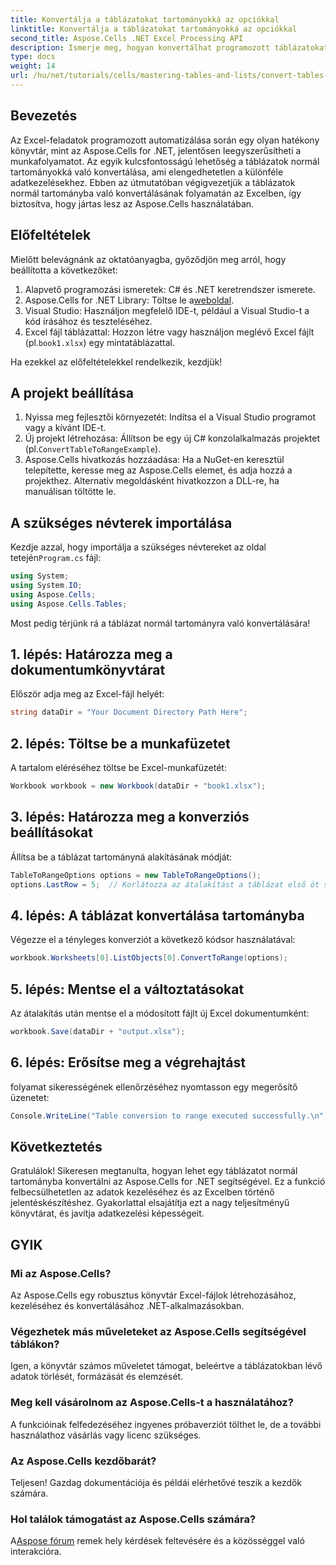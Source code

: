 ```yaml
---
title: Konvertálja a táblázatokat tartományokká az opciókkal
linktitle: Konvertálja a táblázatokat tartományokká az opciókkal
second_title: Aspose.Cells .NET Excel Processing API
description: Ismerje meg, hogyan konvertálhat programozott táblázatokat normál tartományokká az Excelben. Legyen Ön tapasztalt fejlesztő vagy kezdő, ez az oktatóanyag lépésről lépésre bemutatja.
type: docs
weight: 14
url: /hu/net/tutorials/cells/mastering-tables-and-lists/convert-tables-to-range-with-options/
---
```

## Bevezetés

Az Excel-feladatok programozott automatizálása során egy olyan hatékony könyvtár, mint az Aspose.Cells for .NET, jelentősen leegyszerűsítheti a munkafolyamatot. Az egyik kulcsfontosságú lehetőség a táblázatok normál tartományokká való konvertálása, ami elengedhetetlen a különféle adatkezelésekhez. Ebben az útmutatóban végigvezetjük a táblázatok normál tartományba való konvertálásának folyamatán az Excelben, így biztosítva, hogy jártas lesz az Aspose.Cells használatában.

## Előfeltételek

Mielőtt belevágnánk az oktatóanyagba, győződjön meg arról, hogy beállította a következőket:

1. Alapvető programozási ismeretek: C# és .NET keretrendszer ismerete.
2.  Aspose.Cells for .NET Library: Töltse le a[weboldal](https://releases.aspose.com/cells/net/).
3. Visual Studio: Használjon megfelelő IDE-t, például a Visual Studio-t a kód írásához és teszteléséhez.
4.  Excel fájl táblázattal: Hozzon létre vagy használjon meglévő Excel fájlt (pl.`book1.xlsx`) egy mintatáblázattal.

Ha ezekkel az előfeltételekkel rendelkezik, kezdjük!

## A projekt beállítása

1. Nyissa meg fejlesztői környezetét: Indítsa el a Visual Studio programot vagy a kívánt IDE-t.
2. Új projekt létrehozása: Állítson be egy új C# konzolalkalmazás projektet (pl.`ConvertTableToRangeExample`).
3. Aspose.Cells hivatkozás hozzáadása: Ha a NuGet-en keresztül telepítette, keresse meg az Aspose.Cells elemet, és adja hozzá a projekthez. Alternatív megoldásként hivatkozzon a DLL-re, ha manuálisan töltötte le.

## A szükséges névterek importálása

 Kezdje azzal, hogy importálja a szükséges névtereket az oldal tetején`Program.cs` fájl:

```csharp
using System;
using System.IO;
using Aspose.Cells;
using Aspose.Cells.Tables;
```

Most pedig térjünk rá a táblázat normál tartományra való konvertálására!

## 1. lépés: Határozza meg a dokumentumkönyvtárat

Először adja meg az Excel-fájl helyét:

```csharp
string dataDir = "Your Document Directory Path Here";
```

## 2. lépés: Töltse be a munkafüzetet

A tartalom eléréséhez töltse be Excel-munkafüzetét:

```csharp
Workbook workbook = new Workbook(dataDir + "book1.xlsx");
```

## 3. lépés: Határozza meg a konverziós beállításokat

Állítsa be a táblázat tartományná alakításának módját:

```csharp
TableToRangeOptions options = new TableToRangeOptions();
options.LastRow = 5;  // Korlátozza az átalakítást a táblázat első öt sorára
```

## 4. lépés: A táblázat konvertálása tartományba

Végezze el a tényleges konverziót a következő kódsor használatával:

```csharp
workbook.Worksheets[0].ListObjects[0].ConvertToRange(options);
```

## 5. lépés: Mentse el a változtatásokat

Az átalakítás után mentse el a módosított fájlt új Excel dokumentumként:

```csharp
workbook.Save(dataDir + "output.xlsx");
```

## 6. lépés: Erősítse meg a végrehajtást

folyamat sikerességének ellenőrzéséhez nyomtasson egy megerősítő üzenetet:

```csharp
Console.WriteLine("Table conversion to range executed successfully.\n");
```

## Következtetés

Gratulálok! Sikeresen megtanulta, hogyan lehet egy táblázatot normál tartományba konvertálni az Aspose.Cells for .NET segítségével. Ez a funkció felbecsülhetetlen az adatok kezeléséhez és az Excelben történő jelentéskészítéshez. Gyakorlattal elsajátítja ezt a nagy teljesítményű könyvtárat, és javítja adatkezelési képességeit.

## GYIK

### Mi az Aspose.Cells?  
Az Aspose.Cells egy robusztus könyvtár Excel-fájlok létrehozásához, kezeléséhez és konvertálásához .NET-alkalmazásokban.

### Végezhetek más műveleteket az Aspose.Cells segítségével táblákon?  
Igen, a könyvtár számos műveletet támogat, beleértve a táblázatokban lévő adatok törlését, formázását és elemzését.

### Meg kell vásárolnom az Aspose.Cells-t a használatához?  
A funkcióinak felfedezéséhez ingyenes próbaverziót tölthet le, de a további használathoz vásárlás vagy licenc szükséges.

### Az Aspose.Cells kezdőbarát?  
Teljesen! Gazdag dokumentációja és példái elérhetővé teszik a kezdők számára.

### Hol találok támogatást az Aspose.Cells számára?  
 A[Aspose fórum](https://forum.aspose.com/c/cells/9) remek hely kérdések feltevésére és a közösséggel való interakcióra.